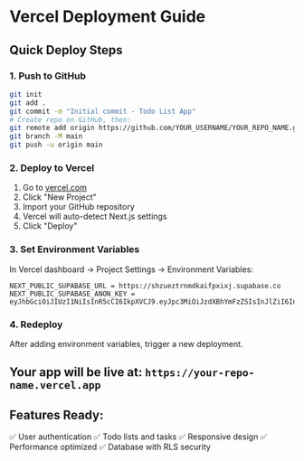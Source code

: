 # Vercel Deployment Guide

## Quick Deploy Steps

### 1. Push to GitHub
```bash
git init
git add .
git commit -m "Initial commit - Todo List App"
# Create repo on GitHub, then:
git remote add origin https://github.com/YOUR_USERNAME/YOUR_REPO_NAME.git
git branch -M main
git push -u origin main
```

### 2. Deploy to Vercel
1. Go to [vercel.com](https://vercel.com)
2. Click "New Project"
3. Import your GitHub repository
4. Vercel will auto-detect Next.js settings
5. Click "Deploy"

### 3. Set Environment Variables
In Vercel dashboard → Project Settings → Environment Variables:

```
NEXT_PUBLIC_SUPABASE_URL = https://shzueztrnmdkaifpxixj.supabase.co
NEXT_PUBLIC_SUPABASE_ANON_KEY = eyJhbGciOiJIUzI1NiIsInR5cCI6IkpXVCJ9.eyJpc3MiOiJzdXBhYmFzZSIsInJlZiI6InNoenVlenRybm1ka2FpZnB4aXhqIiwicm9sZSI6ImFub24iLCJpYXQiOjE3NTczNjk4MjAsImV4cCI6MjA3Mjk0NTgyMH0.qPcFMpBjfq2efwj1B0DZrcyGjYfzR1lCfoVBAmZAIvc
```

### 4. Redeploy
After adding environment variables, trigger a new deployment.

## Your app will be live at: `https://your-repo-name.vercel.app`

## Features Ready:
✅ User authentication
✅ Todo lists and tasks
✅ Responsive design
✅ Performance optimized
✅ Database with RLS security